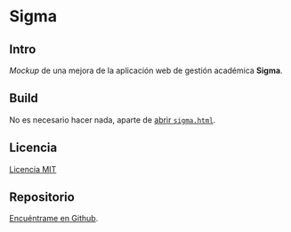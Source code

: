 
# Sigma

## Intro

<i>Mockup</i> de una mejora de la aplicación web de gestión académica <b>Sigma</b>.

## Build

No es necesario hacer nada, aparte de [abrir `sigma.html`](sigma.html).

## Licencia

[Licencia MIT](LICENSE) 

## Repositorio

[Encuéntrame en Github](https://github.com/Baltasarq/sigma/edit/main/README.md).
